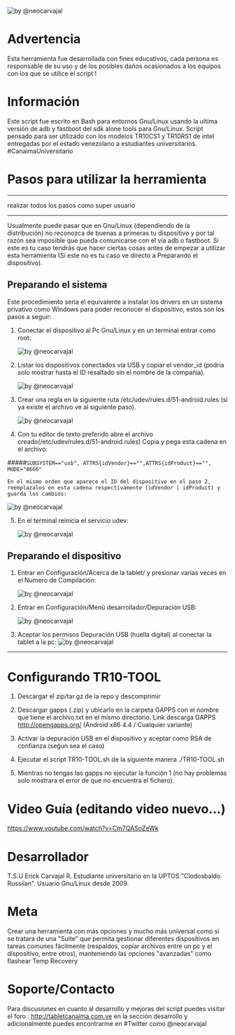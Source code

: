 ![by @neocarvajal](https://raw.githubusercontent.com/neocarvajal/TR10-TOOL/master/IMAGES/TR10-TOOL-BANNER.png "TR10-TOOL BANNER")

# Advertencia
Esta herramienta fue desarrollada con fines educativos, cada persona es responsable de su uso y de los posibles daños ocasionados a los equipos con los que se utilice el script !

# Información
Este script fue escrito en Bash para entornos Gnu/Linux usando la ultima versión de adb y fastboot del sdk alone tools para Gnu/Linux. Script pensado para ser utilizado con los modelos TR10CS1 y TR10RS1 de intel entregadas por el estado venezolano a estudiantes universitarios. #CanaimaUniversitario

# Pasos para utilizar la herramienta
- - - - - - - - - - - - - - - - - - - - - - - - -
realizar todos los pasos como super usuario
- - - - - - - - - - - - - - - - - - - - - - - - -
Usualmente puede pasar que en Gnu/Linux (dependiendo de la distribución) no reconozca de buenas a primeras tu dispositivo y por tal razón sea imposible que pueda comunicarse con el vía adb o fastboot. Si este es tu caso tendrás que hacer ciertas cosas antes de empezar a utilizar esta herramienta (Si este no es tu caso ve directo a Preparando el dispositivo).

## Preparando el sistema
Este procedimiento seria el equivalente a instalar los drivers en un sistema privativo como Windows para poder reconocer el dispositivo, estos son los pasos a seguir:

1. Conectar el dispositivo al Pc Gnu/Linux y en un terminal entrar como root:
	
   ![by @neocarvajal](https://raw.githubusercontent.com/neocarvajal/TR10-TOOL/master/IMAGES/1.png "Permisos root en terminal")

2. Listar los dispositivos conectados vía USB y copiar el vendor_id 
	(podria solo mostrar hasta el ID resaltado sin el nombre de la compañía).

   ![by @neocarvajal](https://raw.githubusercontent.com/neocarvajal/TR10-TOOL/master/IMAGES/2.png "Listar dispositivos con lsusb")

3. Crear una regla en la siguiente ruta /etc/udev/rules.d/51-android.rules (si ya existe el archivo ve al siguiente paso).

   ![by @neocarvajal](https://raw.githubusercontent.com/neocarvajal/TR10-TOOL/master/IMAGES/3.png "Crear regla udev")

4. Con tu editor de texto preferido abre el archivo creado(/etc/udev/rules.d/51-android.rules)
Copia y pega esta cadena en el archivo:

 #####`SUBSYSTEM=="usb", ATTRS{idVendor}=="",ATTRS{idProduct}=="", MODE="0666"`

	En el mismo orden que aparece el ID del dispositivo en el paso 2, 
	reemplazalos en esta cadena respectivamente (idVendor | idProduct) y guarda los cambios:

   ![by @neocarvajal](https://raw.githubusercontent.com/neocarvajal/TR10-TOOL/master/IMAGES/6.png "Agregar idVendor y idProduct")

5. En el terminal reinicia el servicio udev:
	
   ![by @neocarvajal](https://raw.githubusercontent.com/neocarvajal/TR10-TOOL/master/IMAGES/7.png "Reiniciar servicio UDEV")

## Preparando el dispositivo
1. Entrar en Configuración/Acerca de la tablet/ y presionar varias veces en el Numero de Compilación:
	
   ![by @neocarvajal](https://raw.githubusercontent.com/neocarvajal/TR10-TOOL/master/IMAGES/4.png "Activar menú programador")

2. Entrar en Configuración/Menú desarrollador/Depuración USB:
	
   ![by @neocarvajal](https://raw.githubusercontent.com/neocarvajal/TR10-TOOL/master/IMAGES/5.png "Activar depuración USB")

3. Aceptar los permisos Depuración USB (huella digital) al conectar la tablet a la pc:
   ![by @neocarvajal](https://raw.githubusercontent.com/neocarvajal/TR10-TOOL/master/IMAGES/8.png "Huella digital")
-----------------------------------------------------------------------------------------------

# Configurando TR10-TOOL
1. Descargar el zip/tar.gz de la repo y descomprimir

2. Descargar gapps (.zip) y ubicarlo en la carpeta GAPPS con el nombre que tiene el archivo.txt
 en el mismo directorio. Link descarga GAPPS http://opengapps.org/ (Android x86 4.4 / Cualquier variante)

3. Activar la depuración USB en el dispositivo y aceptar como RSA de confianza (seǵun sea el caso)

4. Ejecutar el script TR10-TOOL.sh de la siguiente manera  ./TR10-TOOL.sh

5. Mientras no tengas las gapps no ejecutar la función 1 (no hay problemas solo mostrara 
	el error de que no encuentra el fichero).

# Video Guía (editando video nuevo...)
https://www.youtube.com/watch?v=Cm7QASoZeWk

# Desarrollador
T.S.U Erick Carvajal R. Estudiante universitario en la UPTOS "Clodosbaldo Russiían". Usuario Gnu/Linux desde 2009.

# Meta
Crear una herramienta con más opciones y mucho más universal como si se tratara de una "Suite" que permita gestionar diferentes dispositivos en tareas comunes fácilmente (respaldos, copiar archivos entre un pc y el dispositivo, entre otros), manteniendo las opciones "avanzadas" como flashear Temp Recovery

# Soporte/Contacto
Para discusiones en cuanto al desarrollo y mejoras del script puedes visitar el foro : http://tabletcanaima.com.ve en la sección desarrollo y adicionalmente puedes encontrarme en #Twitter como @neocarvajal